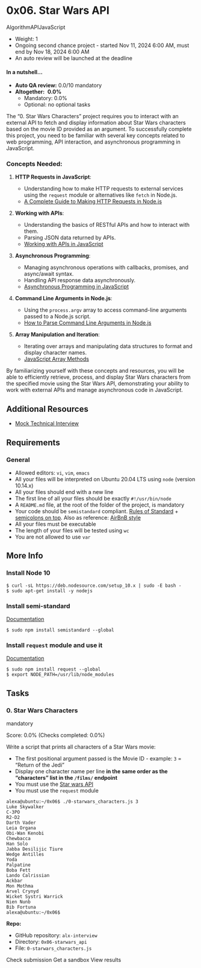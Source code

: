 # 0x06. Star Wars API

AlgorithmAPIJavaScript

-   Weight: 1
-   Ongoing second chance project - started Nov 11, 2024 6:00 AM, must end by Nov 18, 2024 6:00 AM
-   An auto review will be launched at the deadline

#### In a nutshell…

-   **Auto QA review:** 0.0/10 mandatory
-   **Altogether:**  **0.0%**
    -   Mandatory: 0.0%
    -   Optional: no optional tasks

The “0. Star Wars Characters” project requires you to interact with an external API to fetch and display information about Star Wars characters based on the movie ID provided as an argument. To successfully complete this project, you need to be familiar with several key concepts related to web programming, API interaction, and asynchronous programming in JavaScript.

### Concepts Needed:

1.  **HTTP Requests in JavaScript**:
    
    -   Understanding how to make HTTP requests to external services using the `request` module or alternatives like `fetch` in Node.js.
    -   [A Complete Guide to Making HTTP Requests in Node.js](https://intranet.alxswe.com/rltoken/iRse23lnV4gAsD9JJTJMMQ "A Complete Guide to Making HTTP Requests in Node.js")
2.  **Working with APIs**:
    
    -   Understanding the basics of RESTful APIs and how to interact with them.
    -   Parsing JSON data returned by APIs.
    -   [Working with APIs in JavaScript](https://intranet.alxswe.com/rltoken/KyGS_uB68mLaP5irrH8JVA "Working with APIs in JavaScript")
3.  **Asynchronous Programming**:
    
    -   Managing asynchronous operations with callbacks, promises, and async/await syntax.
    -   Handling API response data asynchronously.
    -   [Asynchronous Programming in JavaScript](https://intranet.alxswe.com/rltoken/tdKMGJrRstCkXSReNfRFpQ "Asynchronous Programming in JavaScript")
4.  **Command Line Arguments in Node.js**:
    
    -   Using the `process.argv` array to access command-line arguments passed to a Node.js script.
    -   [How to Parse Command Line Arguments in Node.js](https://intranet.alxswe.com/rltoken/oWBOWJZLF_D9GfOydPz6Kg "How to Parse Command Line Arguments in Node.js")
5.  **Array Manipulation and Iteration**:
    
    -   Iterating over arrays and manipulating data structures to format and display character names.
    -   [JavaScript Array Methods](https://intranet.alxswe.com/rltoken/8zdG036OYYvVco_AZTExoA "JavaScript Array Methods")

By familiarizing yourself with these concepts and resources, you will be able to efficiently retrieve, process, and display Star Wars characters from the specified movie using the Star Wars API, demonstrating your ability to work with external APIs and manage asynchronous code in JavaScript.

## Additional Resources

-   [Mock Technical Interview](https://intranet.alxswe.com/rltoken/du6hlPQm6qi4A7eEursNhQ "Mock Technical Interview")

## Requirements

### General

-   Allowed editors: `vi`, `vim`, `emacs`
-   All your files will be interpreted on Ubuntu 20.04 LTS using `node` (version 10.14.x)
-   All your files should end with a new line
-   The first line of all your files should be exactly `#!/usr/bin/node`
-   A `README.md` file, at the root of the folder of the project, is mandatory
-   Your code should be `semistandard` compliant. [Rules of Standard](https://intranet.alxswe.com/rltoken/9P3gH5mVdJCEKL87E-IMaA "Rules of Standard") + [semicolons on top](https://intranet.alxswe.com/rltoken/WjMvQfBMKBdsNUuHyg55Dw "semicolons on top"). Also as reference: [AirBnB style](https://intranet.alxswe.com/rltoken/Xp81RT-Sfi7uE_kNCSXunw "AirBnB style")
-   All your files must be executable
-   The length of your files will be tested using `wc`
-   You are not allowed to use `var`

## More Info

### Install Node 10

```
$ curl -sL https://deb.nodesource.com/setup_10.x | sudo -E bash -
$ sudo apt-get install -y nodejs
```

### Install semi-standard

[Documentation](https://intranet.alxswe.com/rltoken/WjMvQfBMKBdsNUuHyg55Dw "Documentation")

```
$ sudo npm install semistandard --global
```

### Install `request` module and use it

[Documentation](https://intranet.alxswe.com/rltoken/BWz2gc45S-nZaxEY6GA6Zw "Documentation")

```
$ sudo npm install request --global
$ export NODE_PATH=/usr/lib/node_modules
```

## Tasks

### 0\. Star Wars Characters

mandatory

Score: 0.0% (Checks completed: 0.0%)

Write a script that prints all characters of a Star Wars movie:

-   The first positional argument passed is the Movie ID - example: `3` = “Return of the Jedi”
-   Display one character name per line **in the same order as the “characters” list in the `/films/` endpoint**
-   You must use the [Star wars API](https://intranet.alxswe.com/rltoken/gh_NaSUk9QlXHVoACFU-tg "Star wars API")
-   You must use the `request` module

```
alexa@ubuntu:~/0x06$ ./0-starwars_characters.js 3
Luke Skywalker
C-3PO
R2-D2
Darth Vader
Leia Organa
Obi-Wan Kenobi
Chewbacca
Han Solo
Jabba Desilijic Tiure
Wedge Antilles
Yoda
Palpatine
Boba Fett
Lando Calrissian
Ackbar
Mon Mothma
Arvel Crynyd
Wicket Systri Warrick
Nien Nunb
Bib Fortuna
alexa@ubuntu:~/0x06$ 
```

**Repo:**

-   GitHub repository: `alx-interview`
-   Directory: `0x06-starwars_api`
-   File: `0-starwars_characters.js`

Check submission Get a sandbox View results
